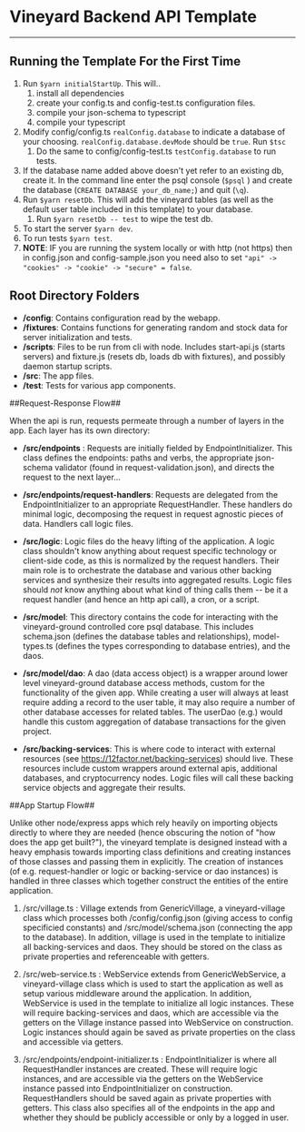 # Vineyard Backend API Template
---------

## Running the Template For the First Time ##
1. Run `$yarn initialStartUp`. This will..
    1. install all dependencies
    2. create your config.ts and config-test.ts configuration files.
    3. compile your json-schema to typescript
    4. compile your typescript
2. Modify config/config.ts `realConfig.database` to indicate a database of your choosing. `realConfig.database.devMode` should be `true`. Run `$tsc`
    1. Do the same to config/config-test.ts `testConfig.database` to run tests.
3. If the database name added above doesn't yet refer to an existing db, create it. In the command line enter the psql console (`$psql` ) and create the database (`CREATE DATABASE your_db_name;`) and quit (`\q`).
7. Run `$yarn resetDb`. This will add the vineyard tables (as well as the default user table included in this template) to your database.
    1. Run `$yarn resetDb -- test` to wipe the test db.
8. To start the server `$yarn dev`.
9. To run tests `$yarn test`.
10. **NOTE**: IF you are running the system locally or with http (not https) then in config.json and config-sample.json you need also to set `"api" -> "cookies" -> "cookie" -> "secure" = false`. 

## Root Directory Folders ##

 - **/config**: Contains configuration read by the webapp.
 - **/fixtures**: Contains functions for generating random and stock data for server initialization and tests.
 - **/scripts**: Files to be run from cli with node. Includes start-api.js (starts servers) and fixture.js (resets db, loads db with fixtures), and possibly daemon startup scripts.
 - **/src**: The app files.
 - **/test**: Tests for various app components.

##Request-Response Flow##

When the api is run, requests permeate through a number of layers in the app. Each layer has its own directory:

- **/src/endpoints** : Requests are initially fielded by EndpointInitializer. This class defines the endpoints: paths and verbs, the appropriate json-schema validator (found in request-validation.json), and directs the request to the next layer...

- **/src/endpoints/request-handlers**: Requests are delegated from the EndpointInitializer to an appropriate RequestHandler. These handlers do minimal logic, decomposing the request in request agnostic pieces of data. Handlers call logic files.

- **/src/logic**:  Logic files do the heavy lifting of the application. A logic class shouldn't know anything about request specific technology or client-side code, as this is normalized by the request handlers. Their main role is to orchestrate the database and various other backing services and synthesize their results into aggregated results. Logic files should _not_ know anything about what kind of thing calls them -- be it a request handler (and hence an http api call), a cron, or a script.

- **/src/model**: This directory contains the code for interacting with the vineyard-ground controlled core psql database. This includes schema.json (defines the database tables and relationships), model-types.ts (defines the types corresponding to database entries), and the daos.

- **/src/model/dao**: A dao (data access object) is a wrapper around lower level vineyard-ground database access methods, custom for the functionality of the given app. While creating a user will always at least require adding a record to the user table, it may also require a number of other database accesses for related tables. The userDao (e.g.) would handle this custom aggregation of database transactions for the given project.

- **/src/backing-services**: This is where code to interact with external resources (see https://12factor.net/backing-services) should live. These resources include custom wrappers around external apis, additional databases, and cryptocurrency nodes. Logic files will call these backing service objects and aggregate their results.

##App Startup Flow##

Unlike other node/express apps which rely heavily on importing objects directly to where they are needed (hence obscuring the notion of "how does the app get built?"), the vineyard template is designed instead with a heavy emphasis towards importing class definitions and creating instances of those classes and passing them in explicitly. The creation of instances (of e.g. request-handler or logic or backing-service or dao instances) is handled in three classes which together construct the entities of the entire application.

1. /src/village.ts :  Village extends from GenericVillage, a vineyard-village class which processes both /config/config.json (giving access to config specificied constants) and /src/model/schema.json (connecting the app to the database). In addition, village is used in the template to initialize all backing-services and daos. They should be stored on the class as private properties and referenceable with getters.

2. /src/web-service.ts : WebService extends from GenericWebService, a vineyard-village class which is used to start the application as well as setup various middleware around the application. In addition, WebService is used in the template to initialize all logic instances.  These will require backing-services and daos, which are accessible via the getters on the Village instance passed into WebService on construction. Logic instances should again be saved as private properties on the class and accessible via getters.

3.  /src/endpoints/endpoint-initializer.ts : EndpointInitializer is where all RequestHandler instances are created. These will require logic instances, and are accessible via the getters on the  WebService instance passed into EndpointInitializer on construction. RequestHandlers should be saved again as private properties with getters. This class also specifies all of the endpoints in the app and whether they should be publicly accessible or only by a logged in user.